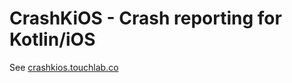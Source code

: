 # CrashKiOS - Crash reporting for Kotlin/iOS

See [crashkios.touchlab.co](https://crashkios.touchlab.co/)
